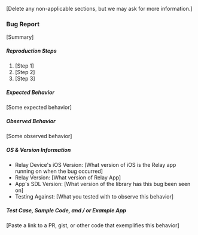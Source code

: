 [Delete any non-applicable sections, but we may ask for more information.]

### Bug Report
[Summary]

##### Reproduction Steps
1. [Step 1]
1. [Step 2]
1. [Step 3]

##### Expected Behavior
[Some expected behavior]

##### Observed Behavior
[Some observed behavior]

##### OS & Version Information
* Relay Device's iOS Version: [What version of iOS is the Relay app running on when the bug occurred]
* Relay Version: [What version of Relay App]
* App's SDL Version: [What version of the library has this bug been seen on]
* Testing Against: [What you tested with to observe this behavior]

##### Test Case, Sample Code, and / or Example App
[Paste a link to a PR, gist, or other code that exemplifies this behavior]
